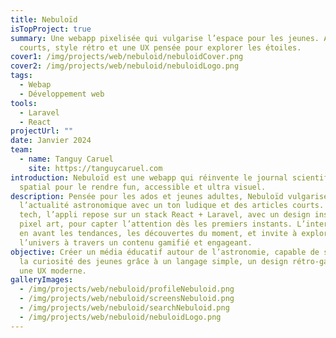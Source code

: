 ```yaml
---
title: Nebuloïd
isTopProject: true
summary: Une webapp pixelisée qui vulgarise l’espace pour les jeunes. Articles
  courts, style rétro et une UX pensée pour explorer les étoiles.
cover1: /img/projects/web/nebuloid/nebuloidCover.png
cover2: /img/projects/web/nebuloid/nebuloidLogo.png
tags:
  - Webap
  - Développement web
tools:
  - Laravel
  - React
projectUrl: ""
date: Janvier 2024
team:
  - name: Tanguy Caruel
    site: https://tanguycaruel.com
introduction: Nebuloïd est une webapp qui réinvente le journal scientifique
  spatial pour le rendre fun, accessible et ultra visuel.
description: Pensée pour les ados et jeunes adultes, Nebuloïd vulgarise
  l’actualité astronomique avec un ton ludique et des articles courts. Côté
  tech, l’appli repose sur un stack React + Laravel, avec un design inspiré du
  pixel art, pour capter l’attention dès les premiers instants. L’interface met
  en avant les tendances, les découvertes du moment, et invite à explorer
  l’univers à travers un contenu gamifié et engageant.
objective: Créer un média éducatif autour de l’astronomie, capable de susciter
  la curiosité des jeunes grâce à un langage simple, un design rétro-gaming et
  une UX moderne.
galleryImages:
  - /img/projects/web/nebuloid/profileNebuloid.png
  - /img/projects/web/nebuloid/screensNebuloid.png
  - /img/projects/web/nebuloid/searchNebuloid.png
  - /img/projects/web/nebuloid/nebuloidLogo.png
---
```


##
